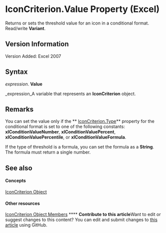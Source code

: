 
# IconCriterion.Value Property (Excel)

Returns or sets the threshold value for an icon in a conditional format. Read/write  **Variant**.


## Version Information

Version Added: Excel 2007 


## Syntax

 _expression_. **Value**

 _expression_A variable that represents an  **IconCriterion** object.


## Remarks

You can set the value only if the  ** [IconCriterion.Type](bbe75bbb-42d1-7b71-7a7a-7c51e8c47cbc.md)** property for the conditional format is set to one of the following constants: **xlConditionValueNumber**,  **xlConditionValuePercent**,  **xlConditionValuePercentile**, or  **xlConditionValueFormula**.

If the type of threshold is a formula, you can set the formula as a  **String**. The formula must return a single number.


## See also


#### Concepts


 [IconCriterion Object](3517d900-4d84-2ded-ccb1-a3d78d3f6c09.md)
#### Other resources


 [IconCriterion Object Members](9d7bd403-f037-ba4e-c2db-ec19d64d9315.md)
****   **Contribute to this article**Want to edit or suggest changes to this content? You can edit and submit changes to  [this article](https://github.com/jhershey00/VBA_Excel_Test/OpenXMLCon/articles/5cb72b0b-1df2-dd47-932f-1454fda9f804.md) using GitHub.

